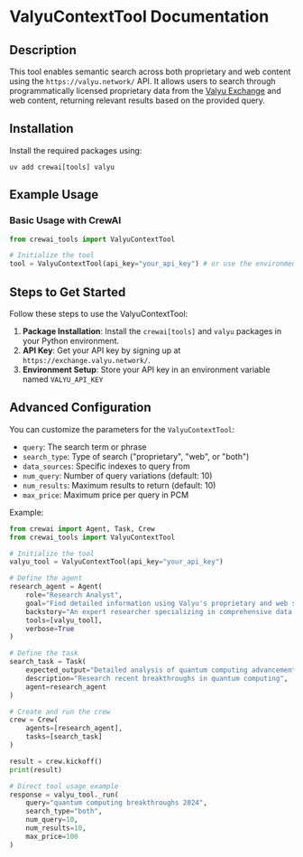 # ValyuContextTool Documentation

## Description

This tool enables semantic search across both proprietary and web content using the `https://valyu.network/` API. It allows users to search through programmatically licensed proprietary data from the [Valyu Exchange](https://exchange.valyu.network/) and web content, returning relevant results based on the provided query.

## Installation

Install the required packages using:

```shell
uv add crewai[tools] valyu
```

## Example Usage

### Basic Usage with CrewAI

```python
from crewai_tools import ValyuContextTool

# Initialize the tool
tool = ValyuContextTool(api_key="your_api_key") # or use the environment variable VALYU_API_KEY
```

## Steps to Get Started

Follow these steps to use the ValyuContextTool:

1. **Package Installation**: Install the `crewai[tools]` and `valyu` packages in your Python environment.
2. **API Key**: Get your API key by signing up at `https://exchange.valyu.network/`.
3. **Environment Setup**: Store your API key in an environment variable named `VALYU_API_KEY`

## Advanced Configuration

You can customize the parameters for the `ValyuContextTool`:

- `query`: The search term or phrase
- `search_type`: Type of search ("proprietary", "web", or "both")
- `data_sources`: Specific indexes to query from
- `num_query`: Number of query variations (default: 10)
- `num_results`: Maximum results to return (default: 10)
- `max_price`: Maximum price per query in PCM

Example:

```python
from crewai import Agent, Task, Crew
from crewai_tools import ValyuContextTool

# Initialize the tool
valyu_tool = ValyuContextTool(api_key="your_api_key")

# Define the agent
research_agent = Agent(
    role="Research Analyst",
    goal="Find detailed information using Valyu's proprietary and web sources",
    backstory="An expert researcher specializing in comprehensive data analysis",
    tools=[valyu_tool],
    verbose=True
)

# Define the task
search_task = Task(
    expected_output="Detailed analysis of quantum computing advancements",
    description="Research recent breakthroughs in quantum computing",
    agent=research_agent
)

# Create and run the crew
crew = Crew(
    agents=[research_agent],
    tasks=[search_task]
)

result = crew.kickoff()
print(result)

# Direct tool usage example
response = valyu_tool._run(
    query="quantum computing breakthroughs 2024",
    search_type="both",
    num_query=10,
    num_results=10,
    max_price=100
)
```
